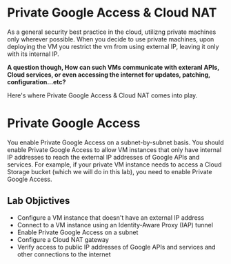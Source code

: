 # Private Google Access & Cloud NAT
As a general security best practice in the cloud, utilizng private machines only wherever possible.
When you decide to use private machines, upon deploying the VM you restrict the vm from using external IP, leaving it only with its internal IP. 

**A question though, How can such VMs communicate with exteranl APIs, Cloud services, or even accessing the internet for updates, patching, configuration...etc?**

Here's where Private Google Access & Cloud NAT comes into play.

# Private Google Access 
You enable Private Google Access on a subnet-by-subnet basis. You should enable Private Google Access to allow VM instances that only have internal IP addresses to reach the external IP addresses of Google APIs and services. For example, if your private VM instance needs to access a Cloud Storage bucket (which we will do in this lab), you need to enable Private Google Access.

## Lab Objictives
- Configure a VM instance that doesn't have an external IP address
- Connect to a VM instance using an Identity-Aware Proxy (IAP) tunnel
- Enable Private Google Access on a subnet
- Configure a Cloud NAT gateway
- Verify access to public IP addresses of Google APIs and services and other connections to the internet
